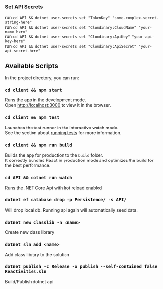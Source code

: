 ### Set API Secrets

run `cd API && dotnet user-secrets set "TokenKey" "some-complex-secret-string-here"`<br />
run `cd API && dotnet user-secrets set "Cloudinary:CloudName" "your-name-here"`<br />
run `cd API && dotnet user-secrets set "Cloudinary:ApiKey" "your-api-key-here"`<br />
run `cd API && dotnet user-secrets set "Cloudinary:ApiSecret" "your-api-secret-here"`<br />

## Available Scripts

In the project directory, you can run:

### `cd client && npm start`

Runs the app in the development mode.<br />
Open [http://localhost:3000](http://localhost:3000) to view it in the browser.

### `cd client && npm test`

Launches the test runner in the interactive watch mode.<br />
See the section about [running tests](https://facebook.github.io/create-react-app/docs/running-tests) for more information.

### `cd client && npm run build`

Builds the app for production to the `build` folder.<br />
It correctly bundles React in production mode and optimizes the build for the best performance.

### `cd API && dotnet run watch`

Runs the .NET Core Api with hot reload enabled

### `dotnet ef database drop -p Persistence/ -s API/`

Will drop local db. Running api again will automatically seed data.

### `dotnet new classlib -n <name>`

Create new class library

### `dotnet sln add <name>`

Add class library to the solution

### `dotnet publish -c Release -o publish --self-contained false Reactivities.sln`

Build/Publish dotnet api
